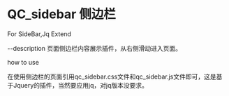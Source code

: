 # QC_sidebar 侧边栏
For SideBar,Jq Extend

--description
页面侧边栏内容展示插件，从右侧滑动进入页面。

how to use

在使用侧边栏的页面引用qc_sidebar.css文件和qc_sidebar.js文件即可，这是基于Jquery的插件，当然要应用jq，对jq版本没要求。
